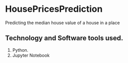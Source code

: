 # HousePricesPrediction
Predicting the median house value of a house in a place

## Technology and Software tools used.
1. Python.
2. Jupyter Notebook

